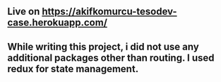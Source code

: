## Live on https://akifkomurcu-tesodev-case.herokuapp.com/

## While writing this project, i did not use any additional packages other than routing. I used redux for state management.
